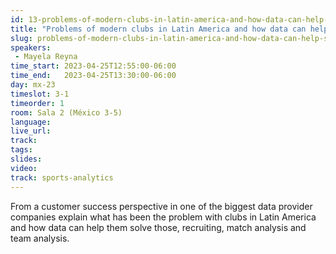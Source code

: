 ```yaml
---
id: 13-problems-of-modern-clubs-in-latin-america-and-how-data-can-help-solve-them
title: "Problems of modern clubs in Latin America and how data can help solve them"
slug: problems-of-modern-clubs-in-latin-america-and-how-data-can-help-solve-them
speakers:
 - Mayela Reyna
time_start: 2023-04-25T12:55:00-06:00
time_end:   2023-04-25T13:30:00-06:00
day: mx-23
timeslot: 3-1
timeorder: 1
room: Sala 2 (México 3-5)
language: 
live_url: 
track: 
tags:
slides: 
video: 
track: sports-analytics
---
```


From a customer success perspective in one of the biggest data provider companies explain what has been the problem with clubs in Latin America and how data can help them solve those, recruiting, match analysis and team analysis.
